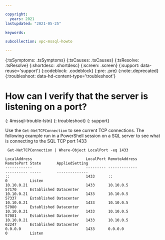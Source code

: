 ```yaml
---

copyright:
  years: 2021
lastupdated: "2021-05-25"

keywords:

subcollection: vpc-mssql-howto

---
```


{:tsSymptoms: .tsSymptoms}
{:tsCauses: .tsCauses}
{:tsResolve: .tsResolve}
{:shortdesc: .shortdesc}
{:screen: .screen}
{:support: data-reuse='support'}
{:codeblock: .codeblock}
{:pre: .pre}
{:note:.deprecated}
{:troubleshoot: data-hd-content-type='troubleshoot'}

# How can I verify that the server is listening on a port?
{: #mssql-trouble-lstn}
{: troubleshoot}
{: support}

Use the `Get-NetTCPConnection` to see current TCP connections. The following example run in a PowerShell session on a SQL server to see what is connecting to the SQL TCP port 1433

```
 Get-NetTCPConnection | Where-Object LocalPort -eq 1433

LocalAddress                        LocalPort RemoteAddress                       RemotePort State       AppliedSetting
------------                        --------- -------------                       ---------- -----       --------------
::                                  1433      ::                                  0          Listen
10.10.0.21                          1433      10.10.0.5                           57170      Established Datacenter
10.10.0.21                          1433      10.10.0.5                           57337      Established Datacenter
10.10.0.21                          1433      10.10.0.5                           57080      Established Datacenter
10.10.0.21                          1433      10.10.0.5                           57081      Established Datacenter
10.10.0.21                          1433      10.10.0.5                           62247      Established Datacenter
0.0.0.0                             1433      0.0.0.0                             0          Listen
```
